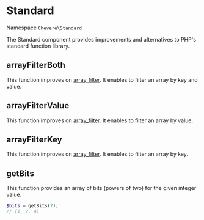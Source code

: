 # Standard

Namespace `Chevere\Standard`

The Standard component provides improvements and alternatives to PHP's standard function library.

## arrayFilterBoth

This function improves on [array_filter](https://www.php.net/manual/en/function.array-filter.php). It enables to filter an array by key and value.

## arrayFilterValue

This function improves on [array_filter](https://www.php.net/manual/en/function.array-filter.php). It enables to filter an array by value.

## arrayFilterKey

This function improves on [array_filter](https://www.php.net/manual/en/function.array-filter.php). It enables to filter an array by key.

## getBits

This function provides an array of bits (powers of two) for the given integer value.

```php
$bits = getBits(7);
// [1, 2, 4]
```
